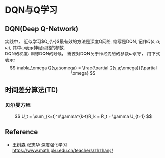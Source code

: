# DQN与Q学习

## DQN(Deep Q-Network)
实践中， 近似学习$Q_{\*}$最有效的方法是深度Q网络, 缩写是DQN, 记作$Q(s,a;\omega)$, 其中$\omega$表示神经网络的参数.  
DQN的梯度: 训练DQN的时候， 需要对DQN关于神经网络的参数$\omega$求导， 用下式表示:  
$$
\nabla_\omega Q(s,a;\omega) = \frac{\partial Q(s,a;\omega)}{\partial \omega}
$$

## 时间差分算法(TD)

### 贝尔曼方程
$$
U_t = \sum_{k=t}^n\gamma^{k-t}R_k = R_t + \gamma U_{t+1}
$$


## Reference
* 王树森 张志华 深度强化学习 https://www.math.pku.edu.cn/teachers/zhzhang/
